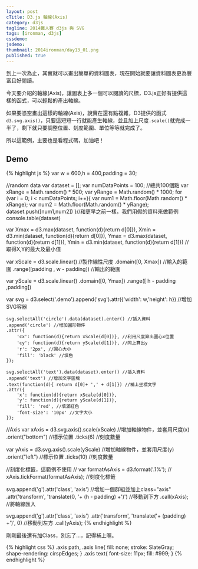 ```yaml
---
layout: post
cTitle: D3.js 軸線(Axis)
category: d3js
tagline: 2014鐵人賽 d3js 與 SVG
tags: [ironman, d3js]
cssdemo: 
jsdemo: 
thumbnail: 2014ironman/day13_01.png
published: true
---
```


到上一次為止，其實就可以畫出簡單的資料圖表，現在開始就要讓資料圖表更為豐富且好閱讀。

今天要介紹的軸線(Axis)，讓圖表上多一個可以閱讀的尺標，D3.js正好有提供這樣的函式，可以輕鬆的產出軸線。

<!-- more -->

如果要憑空畫出這樣的軸線(Axis)，說實在還有點複雜，D3提供的函式`d3.svg.axis()`，只要這短短一行就能產生軸線，並且加上尺度`.scale()`就完成一半了，剩下就只要調整位置、刻度範圍、單位等等就完成了。

所以這範例，主要也是看程式碼，加油吧！

## Demo


<div class="demo">
	
</div>


{% highlight js %}
var w = 600,h = 400,padding = 30;

//random data
var dataset = [];
var numDataPoints = 100; //總共100個點
var xRange = Math.random() * 500;
var yRange = Math.random() * 1000;
for (var i = 0; i < numDataPoints; i++){
	var num1 = Math.floor(Math.random() * xRange);
	var num2 = Math.floor(Math.random() * yRange);
	dataset.push([num1,num2])
}//和更早之前一樣，我們用假的資料來做範例
console.table(dataset)


var Xmax = d3.max(dataset, function(d){return d[0]}),
	Xmin = d3.min(dataset, function(d){return d[0]}),
	Ymax = d3.max(dataset, function(d){return d[1]}),
	Ymin = d3.min(dataset, function(d){return d[1]})
	//取得X,Y的最大及最小值

var xScale = d3.scale.linear() //製作線性尺度
	.domain([0, Xmax]) //輸入的範圍
	.range([padding , w - padding]) //輸出的範圍


var yScale = d3.scale.linear()
	.domain([0, Ymax])
	.range([ h - padding ,padding])




var svg = d3.select('.demo').append('svg').attr({'width': w,'height': h}) //增加SVG容器
	
	svg.selectAll('circle').data(dataset).enter() //插入資料
	.append('circle') //增加圓形物件
	.attr({
		'cx': function(d){return xScale(d[0])}, //利用尺度算出圓心x位置
		'cy': function(d){return yScale(d[1])}, //同上算出y
		'r': '2px', //圓心大小
		'fill': 'black' //填色
	});

	svg.selectAll('text').data(dataset).enter() //插入資料
	.append('text') //增加文字區塊
	.text(function(d){ return d[0]+ ',' + d[1]}) //補上坐標文字
	.attr({
		'x': function(d){return xScale(d[0])},
		'y': function(d){return yScale(d[1])},
		'fill': 'red', //填滿紅色
		'font-size': '10px' //文字大小
	});

//Axis
var xAxis = d3.svg.axis().scale(xScale) //增加軸線物件，並套用尺度(x)
	.orient("bottom") //標示位置
	.ticks(6) //刻度數量

var yAxis = d3.svg.axis().scale(yScale) //增加軸線物件，並套用尺度(y)
	.orient("left") //標示位置
	.ticks(10) //刻度數量

//刻度化標籤，這範例不使用
// var formatAsAxis = d3.format('.1%');
// xAxis.tickFormat(formatAsAxis);
//刻度化標籤


svg.append('g').attr('class', 'axis') //增加一個群組並加上class="axis"
	.attr('transform', 'translate(0, '+ (h - padding) +')') //移動到下方
	.call(xAxis); //將軸線匯入

svg.append('g').attr('class', 'axis')
	.attr('transform', 'translate('+ (padding) +')', 0) //移動到左方
	.call(yAxis);
{% endhighlight %}

剛剛最後還有加Class，別忘了...，記得補上喔。

{% highlight css %}
.axis path, .axis line{
	fill: none;
	stroke: SlateGray;
	shape-rendering: cirspEdges;
}
.axis text{
	font-size: 11px;
	fill: #999;
}
{% endhighlight %}


<script>
var w = 600,h = 400,padding = 30;

//random data
var dataset = [];
var numDataPoints = 100; //總共100個點
var xRange = Math.random() * 500;
var yRange = Math.random() * 1000;
for (var i = 0; i < numDataPoints; i++){
	var num1 = Math.floor(Math.random() * xRange);
	var num2 = Math.floor(Math.random() * yRange);
	dataset.push([num1,num2])
}//和更早之前一樣，我們用假的資料來做範例
console.table(dataset)


var Xmax = d3.max(dataset, function(d){return d[0]}),
	Xmin = d3.min(dataset, function(d){return d[0]}),
	Ymax = d3.max(dataset, function(d){return d[1]}),
	Ymin = d3.min(dataset, function(d){return d[1]})
	//取得X,Y的最大及最小值

var xScale = d3.scale.linear() //製作線性尺度
	.domain([0, Xmax]) //輸入的範圍
	.range([padding , w - padding]) //輸出的範圍


var yScale = d3.scale.linear()
	.domain([0, Ymax])
	.range([ h - padding ,padding])




var svg = d3.select('.demo').append('svg').attr({'width': w,'height': h}) //增加SVG容器
	
	svg.selectAll('circle').data(dataset).enter() //插入資料
	.append('circle') //增加圓形物件
	.attr({
		'cx': function(d){return xScale(d[0])}, //利用尺度算出圓心x位置
		'cy': function(d){return yScale(d[1])}, //同上算出y
		'r': '2px', //圓心大小
		'fill': 'black' //填色
	});

	svg.selectAll('text').data(dataset).enter() //插入資料
	.append('text') //增加文字區塊
	.text(function(d){ return d[0]+ ',' + d[1]}) //補上坐標文字
	.attr({
		'x': function(d){return xScale(d[0])},
		'y': function(d){return yScale(d[1])},
		'fill': 'red', //填滿紅色
		'font-size': '10px' //文字大小
	});

//Axis
var xAxis = d3.svg.axis().scale(xScale) //增加軸線物件，並套用尺度(x)
	.orient("bottom") //標示位置
	.ticks(6) //刻度數量

var yAxis = d3.svg.axis().scale(yScale) //增加軸線物件，並套用尺度(y)
	.orient("left") //標示位置
	.ticks(10) //刻度數量

//刻度化標籤，這範例不使用
// var formatAsAxis = d3.format('.1%');
// xAxis.tickFormat(formatAsAxis);
//刻度化標籤


svg.append('g').attr('class', 'axis') //增加一個群組並加上class="axis"
	.attr('transform', 'translate(0, '+ (h - padding) +')') //移動到下方
	.call(xAxis); //將軸線匯入

svg.append('g').attr('class', 'axis')
	.attr('transform', 'translate('+ (padding) +')', 0) //移動到左方
	.call(yAxis);
</script>


	
<style>
.axis path, .axis line{
	fill: none;
	stroke: SlateGray;
	shape-rendering: cirspEdges;
}
.axis text{
	font-size: 11px;
	fill: #999;
}
</style>

